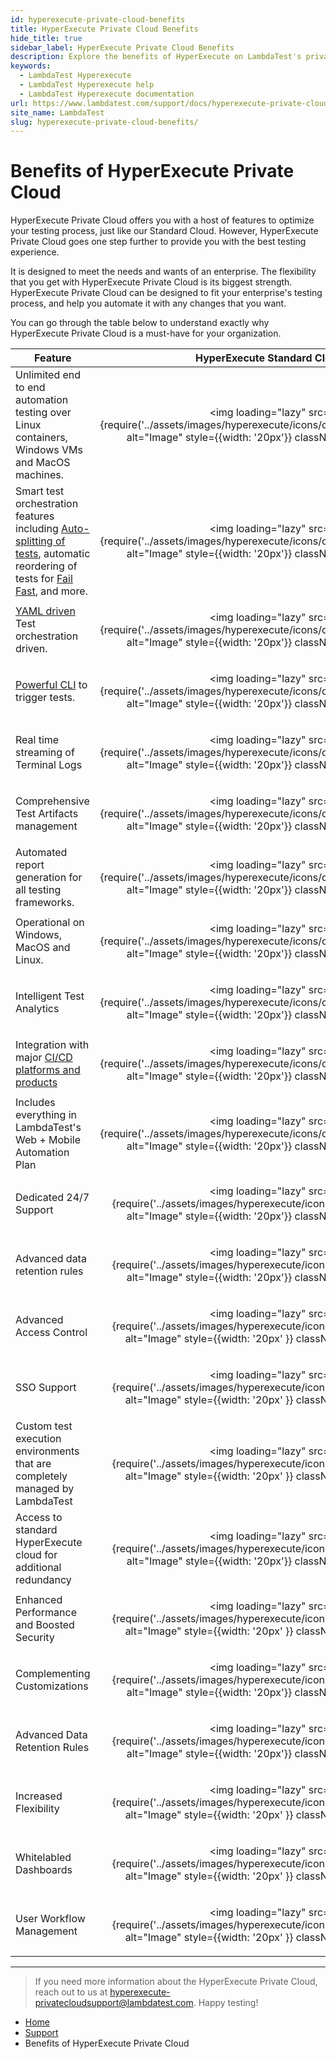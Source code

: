 ```yaml
---
id: hyperexecute-private-cloud-benefits
title: HyperExecute Private Cloud Benefits
hide_title: true
sidebar_label: HyperExecute Private Cloud Benefits
description: Explore the benefits of HyperExecute on LambdaTest's private cloud for powerful automation testing.
keywords:
  - LambdaTest Hyperexecute
  - LambdaTest Hyperexecute help
  - LambdaTest Hyperexecute documentation
url: https://www.lambdatest.com/support/docs/hyperexecute-private-cloud-benefits/
site_name: LambdaTest
slug: hyperexecute-private-cloud-benefits/
---
```


<script type="application/ld+json"
      dangerouslySetInnerHTML={{ __html: JSON.stringify({
       "@context": "https://schema.org",
        "@type": "BreadcrumbList",
        "itemListElement": [{
          "@type": "ListItem",
          "position": 1,
          "name": "Home",
          "item": "https://www.lambdatest.com"
        },{
          "@type": "ListItem",
          "position": 2,
          "name": "Support",
          "item": "https://www.lambdatest.com/support/docs/"
        },{
          "@type": "ListItem",
          "position": 3,
          "name": "HyperExecute Concepts",
          "item": "https://www.lambdatest.com/support/docs/benefits-of-hyperexecute-private-cloud/"
        }]
      })
    }}
></script>

# Benefits of HyperExecute Private Cloud

HyperExecute Private Cloud offers you with a host of features to optimize your testing process, just like our Standard Cloud. However, HyperExecute Private Cloud goes one step further to provide you with the best testing experience. 

It is designed to meet the needs and wants of an enterprise. The flexibility that you get with HyperExecute Private Cloud is its biggest strength. HyperExecute Private Cloud can be designed to fit your enterprise's testing process, and help you automate it with any changes that you want. 

You can go through the table below to understand exactly why HyperExecute Private Cloud is a must-have for your organization.

| Feature | HyperExecute Standard Cloud | HyperExecute Private Cloud |
| ---------| ---- | ---- |
| Unlimited end to end automation testing over Linux containers, Windows VMs and MacOS machines. | <p align="center"><img loading="lazy" src={require('../assets/images/hyperexecute/icons/completed.png').default} alt="Image" style={{width: '20px'}} className="doc_img"/></p> | <p align="center"><img loading="lazy" src={require('../assets/images/hyperexecute/icons/completed.png').default} alt="Image" style={{width: '20px'}} className="doc_img"/></p> |
| Smart test orchestration features including [Auto-splitting of tests](/support/docs/hyperexecute-auto-split-strategy/), automatic reordering of tests for [Fail Fast](/support/docs/hyperexecute-failfast/), and more. | <p align="center"><img loading="lazy" src={require('../assets/images/hyperexecute/icons/completed.png').default} alt="Image" style={{width: '20px'}} className="doc_img"/></p> | <p align="center"><img loading="lazy" src={require('../assets/images/hyperexecute/icons/completed.png').default} alt="Image" style={{width: '20px'}} className="doc_img"/></p> |
| [YAML driven](/support/docs/deep-dive-into-hyperexecute-yaml/) Test orchestration driven. | <p align="center"><img loading="lazy" src={require('../assets/images/hyperexecute/icons/completed.png').default} alt="Image" style={{width: '20px'}} className="doc_img"/></p> | <p align="center"><img loading="lazy" src={require('../assets/images/hyperexecute/icons/completed.png').default} alt="Image" style={{width: '20px'}} className="doc_img"/></p> |
| [Powerful CLI](/support/docs/hyperexecute-cli-run-tests-on-hyperexecute-grid/) to trigger tests. | <p align="center"><img loading="lazy" src={require('../assets/images/hyperexecute/icons/completed.png').default} alt="Image" style={{width: '20px'}} className="doc_img"/></p> | <p align="center"><img loading="lazy" src={require('../assets/images/hyperexecute/icons/completed.png').default} alt="Image" style={{width: '20px'}} className="doc_img"/></p> |
| Real time streaming of Terminal Logs | <p align="center"><img loading="lazy" src={require('../assets/images/hyperexecute/icons/completed.png').default} alt="Image" style={{width: '20px'}} className="doc_img"/></p> | <p align="center"><img loading="lazy" src={require('../assets/images/hyperexecute/icons/completed.png').default} alt="Image" style={{width: '20px'}} className="doc_img"/></p> |
| Comprehensive Test Artifacts management | <p align="center"><img loading="lazy" src={require('../assets/images/hyperexecute/icons/completed.png').default} alt="Image" style={{width: '20px'}} className="doc_img"/></p> | <p align="center"><img loading="lazy" src={require('../assets/images/hyperexecute/icons/completed.png').default} alt="Image" style={{width: '20px'}} className="doc_img"/></p> |
| Automated report generation for all testing frameworks. | <p align="center"><img loading="lazy" src={require('../assets/images/hyperexecute/icons/completed.png').default} alt="Image" style={{width: '20px'}} className="doc_img"/></p> | <p align="center"><img loading="lazy" src={require('../assets/images/hyperexecute/icons/completed.png').default} alt="Image" style={{width: '20px'}} className="doc_img"/></p> |
| Operational on Windows, MacOS and Linux. | <p align="center"><img loading="lazy" src={require('../assets/images/hyperexecute/icons/completed.png').default} alt="Image" style={{width: '20px'}} className="doc_img"/></p> | <p align="center"><img loading="lazy" src={require('../assets/images/hyperexecute/icons/completed.png').default} alt="Image" style={{width: '20px'}} className="doc_img"/></p> |
| Intelligent Test Analytics | <p align="center"><img loading="lazy" src={require('../assets/images/hyperexecute/icons/completed.png').default} alt="Image" style={{width: '20px'}} className="doc_img"/></p> | <p align="center"><img loading="lazy" src={require('../assets/images/hyperexecute/icons/completed.png').default} alt="Image" style={{width: '20px'}} className="doc_img"/></p> |
| Integration with major [CI/CD platforms and products](/support/docs/integration-with-hyperexecute/) | <p align="center"><img loading="lazy" src={require('../assets/images/hyperexecute/icons/completed.png').default} alt="Image" style={{width: '20px'}} className="doc_img"/></p> | <p align="center"><img loading="lazy" src={require('../assets/images/hyperexecute/icons/completed.png').default} alt="Image" style={{width: '20px'}} className="doc_img"/></p> |
| Includes everything in LambdaTest's Web + Mobile Automation Plan | <p align="center"><img loading="lazy" src={require('../assets/images/hyperexecute/icons/completed.png').default} alt="Image" style={{width: '20px'}} className="doc_img"/></p> | <p align="center"><img loading="lazy" src={require('../assets/images/hyperexecute/icons/completed.png').default} alt="Image" style={{width: '20px'}} className="doc_img"/></p> |
| Dedicated 24/7 Support | <p align="center"><img loading="lazy" src={require('../assets/images/hyperexecute/icons/failed.png').default} alt="Image" style={{width: '20px'}} className="doc_img"/></p> | <p align="center"><img loading="lazy" src={require('../assets/images/hyperexecute/icons/completed.png').default} alt="Image" style={{width: '20px'}} className="doc_img"/></p> |
| Advanced data retention rules | <p align="center"><img loading="lazy" src={require('../assets/images/hyperexecute/icons/failed.png').default} alt="Image" style={{width: '20px'}} className="doc_img"/></p> | <p align="center"><img loading="lazy" src={require('../assets/images/hyperexecute/icons/completed.png').default} alt="Image" style={{width: '20px'}} className="doc_img"/></p> |
| Advanced Access Control | <p align="center"><img loading="lazy" src={require('../assets/images/hyperexecute/icons/failed.png').default} alt="Image" style={{width: '20px' }} className="doc_img"/></p> | <p align="center"><img loading="lazy" src={require('../assets/images/hyperexecute/icons/completed.png').default} alt="Image" style={{width: '20px' }} className="doc_img"/></p> |
| SSO Support | <p align="center"><img loading="lazy" src={require('../assets/images/hyperexecute/icons/failed.png').default} alt="Image" style={{width: '20px' }} className="doc_img"/></p> | <p align="center"><img loading="lazy" src={require('../assets/images/hyperexecute/icons/completed.png').default} alt="Image" style={{width: '20px' }} className="doc_img"/></p> |
| Custom test execution environments that are completely managed by LambdaTest | <p align="center"><img loading="lazy" src={require('../assets/images/hyperexecute/icons/failed.png').default} alt="Image" style={{width: '20px' }} className="doc_img"/></p> | <p align="center"><img loading="lazy" src={require('../assets/images/hyperexecute/icons/completed.png').default} alt="Image" style={{width: '20px' }} className="doc_img"/></p> |
| Access to standard HyperExecute cloud for additional redundancy | <p align="center"><img loading="lazy" src={require('../assets/images/hyperexecute/icons/failed.png').default} alt="Image" style={{width: '20px'}} className="doc_img"/></p> | <p align="center"><img loading="lazy" src={require('../assets/images/hyperexecute/icons/completed.png').default} alt="Image" style={{width: '20px' }} className="doc_img"/></p> |
| Enhanced Performance and Boosted Security | <p align="center"><img loading="lazy" src={require('../assets/images/hyperexecute/icons/failed.png').default} alt="Image" style={{width: '20px' }} className="doc_img"/></p> | <p align="center"><img loading="lazy" src={require('../assets/images/hyperexecute/icons/completed.png').default} alt="Image" style={{width: '20px'}} className="doc_img"/></p> |
| Complementing Customizations | <p align="center"><img loading="lazy" src={require('../assets/images/hyperexecute/icons/failed.png').default} alt="Image" style={{width: '20px'}} className="doc_img"/></p> | <p align="center"><img loading="lazy" src={require('../assets/images/hyperexecute/icons/completed.png').default} alt="Image" style={{width: '20px'}} className="doc_img"/></p> |
| Advanced Data Retention Rules | <p align="center"><img loading="lazy" src={require('../assets/images/hyperexecute/icons/failed.png').default} alt="Image" style={{width: '20px'}} className="doc_img"/></p> | <p align="center"><img loading="lazy" src={require('../assets/images/hyperexecute/icons/completed.png').default} alt="Image" style={{width: '20px'}} className="doc_img"/></p> |
| Increased Flexibility | <p align="center"><img loading="lazy" src={require('../assets/images/hyperexecute/icons/failed.png').default} alt="Image" style={{width: '20px' }} className="doc_img"/></p> | <p align="center"><img loading="lazy" src={require('../assets/images/hyperexecute/icons/completed.png').default} alt="Image" style={{width: '20px' }} className="doc_img"/></p> |
| Whitelabled Dashboards | <p align="center"><img loading="lazy" src={require('../assets/images/hyperexecute/icons/failed.png').default} alt="Image" style={{width: '20px' }} className="doc_img"/></p> | <p align="center"><img loading="lazy" src={require('../assets/images/hyperexecute/icons/completed.png').default} alt="Image" style={{width: '20px' }} className="doc_img"/></p> |
| User Workflow Management | <p align="center"><img loading="lazy" src={require('../assets/images/hyperexecute/icons/failed.png').default} alt="Image" style={{width: '20px' }} className="doc_img"/></p> | <p align="center"><img loading="lazy" src={require('../assets/images/hyperexecute/icons/completed.png').default} alt="Image" style={{width: '20px' }} className="doc_img"/></p> |

***

> If you need more information about the HyperExecute Private Cloud, reach out to us at [hyperexecute-privatecloudsupport@lambdatest.com](mailto:hyperexecute-privatecloudsupport@lambdatest.com). Happy testing!


<nav aria-label="breadcrumbs">
  <ul className="breadcrumbs">
    <li className="breadcrumbs__item">
      <a className="breadcrumbs__link" target="_self" href="https://www.lambdatest.com">
        Home
      </a>
    </li>
    <li className="breadcrumbs__item">
      <a className="breadcrumbs__link" target="_self" href="https://www.lambdatest.com/support/docs/">
        Support
      </a>
    </li>
    <li className="breadcrumbs__item breadcrumbs__item--active">
      <span className="breadcrumbs__link">
        Benefits of HyperExecute Private Cloud
      </span>
    </li>
  </ul>
</nav>